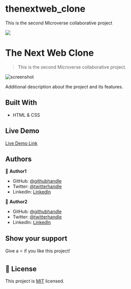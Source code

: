 # thenextweb_clone

This is the second Microverse collaborative project

![](https://img.shields.io/badge/Microverse-blueviolet)

# The Next Web Clone

> This is the second Microverse collaborative project.

![screenshot](./assests/SCREENSHOT.png)

Additional description about the project and its features.

## Built With

- HTML & CSS

## Live Demo

[Live Demo Link](https://livedemo.com)

## Authors

👤 **Author1**

- GitHub: [@githubhandle](https://github.com/ryelbanfield)
- Twitter: [@twitterhandle](https://twitter.com/ryelbanfield)
- LinkedIn: [LinkedIn](https://linkedin.com/ryelbanfield)

👤 **Author2**

- GitHub: [@githubhandle](https://github.com/githubhandle)
- Twitter: [@twitterhandle](https://twitter.com/twitterhandle)
- LinkedIn: [LinkedIn](https://linkedin.com/linkedinhandle)

## Show your support

Give a ⭐️ if you like this project!

## 📝 License

This project is [MIT](lic.url) licensed.
